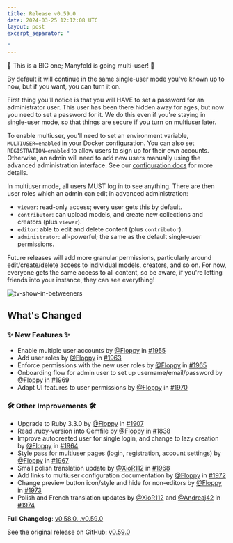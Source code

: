```yaml
---
title: Release v0.59.0
date: 2024-03-25 12:12:08 UTC
layout: post
excerpt_separator: "

"
---
```

🌟 This is a BIG one; Manyfold is going multi-user! 🌟

By default it will continue in the same single-user mode you've known up to now, but if you want, you can turn it on.

First thing you'll notice is that you will HAVE to set a password for an administrator user. This user has been there hidden away for ages, but now you need to set a password for it. We do this even if you're staying in single-user mode, so that things are secure if you turn on multiuser later.

To enable multiuser, you'll need to set an environment variable, `MULTIUSER=enabled` in your Docker configuration. You can also set `REGISTRATION=enabled` to allow users to sign up for their own accounts. Otherwise, an admin will need to add new users manually using the advanced administration interface. See our [configuration docs](https://manyfold.app/sysadmin/configuration.html) for more details.

In multiuser mode, all users MUST log in to see anything. There are then user roles which an admin can edit in advanced administration:

* `viewer`: read-only access; every user gets this by default.
* `contributor`: can upload models, and create new collections and creators (plus `viewer`).
* `editor`: able to edit and delete content (plus `contributor`).
* `administrator`: all-powerful; the same as the default single-user permissions.

Future releases will add more granular permissions, particularly around edit/create/delete access to individual models, creators, and so on. For now, everyone gets the same access to all content, so be aware, if you're letting friends into your instance, they can see everything!

![tv-show-in-betweeners](https://github.com/manyfold3d/manyfold/assets/3565/16b82af2-d939-4bfa-a8eb-9967e57d9e8d)

<!-- Release notes generated using configuration in .github/release.yml at main -->
## What's Changed
### ✨ New Features ✨
* Enable multiple user accounts by [@Floppy](https://github.com/Floppy) in [#1955](https://github.com/manyfold3d/manyfold/pull/1955)
* Add user roles by [@Floppy](https://github.com/Floppy) in [#1963](https://github.com/manyfold3d/manyfold/pull/1963)
* Enforce permissions with the new user roles by [@Floppy](https://github.com/Floppy) in [#1965](https://github.com/manyfold3d/manyfold/pull/1965)
* Onboarding flow for admin user to set up username/email/password by [@Floppy](https://github.com/Floppy) in [#1969](https://github.com/manyfold3d/manyfold/pull/1969)
* Adapt UI features to user permissions by [@Floppy](https://github.com/Floppy) in [#1970](https://github.com/manyfold3d/manyfold/pull/1970)
### 🛠️ Other Improvements 🛠️
* Upgrade to Ruby 3.3.0 by [@Floppy](https://github.com/Floppy) in [#1907](https://github.com/manyfold3d/manyfold/pull/1907)
* Read .ruby-version into Gemfile by [@Floppy](https://github.com/Floppy) in [#1838](https://github.com/manyfold3d/manyfold/pull/1838)
* Improve autocreated user for single login, and change to lazy creation by [@Floppy](https://github.com/Floppy) in [#1964](https://github.com/manyfold3d/manyfold/pull/1964)
* Style pass for multiuser pages (login, registration, account settings) by [@Floppy](https://github.com/Floppy) in [#1967](https://github.com/manyfold3d/manyfold/pull/1967)
* Small polish translation update by [@XioR112](https://github.com/XioR112) in [#1968](https://github.com/manyfold3d/manyfold/pull/1968)
* Add links to multiuser configuration documentation by [@Floppy](https://github.com/Floppy) in [#1972](https://github.com/manyfold3d/manyfold/pull/1972)
* Change preview button icon/style and hide for non-editors by [@Floppy](https://github.com/Floppy) in [#1973](https://github.com/manyfold3d/manyfold/pull/1973)
* Polish and French translation updates by [@XioR112](https://github.com/XioR112) and [@Andreaj42](https://github.com/Andreaj42) in [#1974](https://github.com/manyfold3d/manyfold/pull/1974)


**Full Changelog**: [v0.58.0...v0.59.0](https://github.com/manyfold3d/manyfold/compare/v0.58.0...v0.59.0)

See the original release on GitHub: [v0.59.0](https://github.com/manyfold3d/manyfold/releases/tag/v0.59.0)

